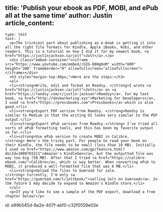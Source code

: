 title: 'Publish your ebook as PDF, MOBI, and ePub all at the same time'
author: Justin
article_content:
  -
    type: text
    text: |
      <p>The trickiest part about publishing an e-book is getting it into all the right file formats for Kindle, Apple iBooks, Kobi, and other readers. This is a tutorial on how I did it for my newest book, <a href="https://justinjackson.ca/jolt">Jolt</a>.</p>
      <div class="embed-container"><iframe src="https://www.youtube.com/embed//GIG-Q8Hg0oM" width="600" height="300" frameborder="0" allowfullscreen="allowfullscreen"></iframe></div>
      <h3 style="margin-top:40px;">Here are the steps:</h3>
      <ol>
      <li><strong>Write, edit and format on Reedsy. </strong>I wrote <a href="https://justinjackson.ca/jolt">Jolt</a> on <a href="https://reedsy.com/r/justin-jackson">Reedsy</a>. For my last book, <a href="http://devmarketing.xyz">Marketing for Developers</a>, I used <a href="https://pressbooks.com">Pressbooks</a> which is also good.</li>
      <li><strong>Export PDF version from Reedsy. </strong>Reedsy is similar to Medium in that the writing UI looks very similar to the PDF output.</li>
      <li><strong>Export ePub version from Reedsy.</strong> I've tried all sorts of ePub formatting tools, and this has been my favorite output so far.</li>
      <li><strong>Use ePub version to create MOBI in Calibre.</strong> Here's the tricky part. For people to read your book on their Kindle, the file needs to be small (less than 10 MB). Initially I used <a href="https://www.amazon.com/gp/feature.html?docId=1000765211">Amazon's KindleGen</a>, but the outputted file was way too big (50 MB). After that I tried <a href="https://calibre-ebook.com/">Calibre</a>, which is way better. When converting ePub to MOBI, it produced a well-formatted file that was 6 MB.</li>
      <li><strong>Upload the files to Gumroad for sale.</strong> Currently, I'm only <a href="https://gumroad.com/l/joltbook/">selling Jolt on Gumroad</a>. In the future I may decide to expand to Amazon's Kindle store.</li>
      </ol>
      <p>If you'd like to see a sample of the PDF export, download a free chapter below!</p>
      
id: e99b545d-8a2e-407f-abf0-c32f0559e03e
